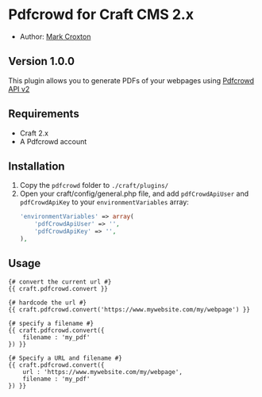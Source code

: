 # Pdfcrowd for Craft CMS 2.x

* Author: [Mark Croxton](http://hallmark-design.co.uk/)

## Version 1.0.0

This plugin allows you to generate PDFs of your webpages using [Pdfcrowd API v2](https://pdfcrowd.com/doc/api/)

## Requirements

* Craft 2.x
* A Pdfcrowd account

## Installation

1. Copy the `pdfcrowd` folder to `./craft/plugins/`
3. Open your craft/config/general.php file, and add `pdfCrowdApiUser` and `pdfCrowdApiKey` to your `environmentVariables` array:
	```php
	'environmentVariables' => array(
		'pdfCrowdApiUser' => '',
		'pdfCrowdApiKey' => '',
	),
	```


## Usage
	
	{# convert the current url #}
	{{ craft.pdfcrowd.convert }}

	{# hardcode the url #}
	{{ craft.pdfcrowd.convert('https://www.mywebsite.com/my/webpage') }}

	{# specify a filename #}
	{{ craft.pdfcrowd.convert({
		filename : 'my_pdf'
	}) }}

	{# Specify a URL and filename #}
	{{ craft.pdfcrowd.convert({
		url : 'https://www.mywebsite.com/my/webpage',
		filename : 'my_pdf'
	}) }}
